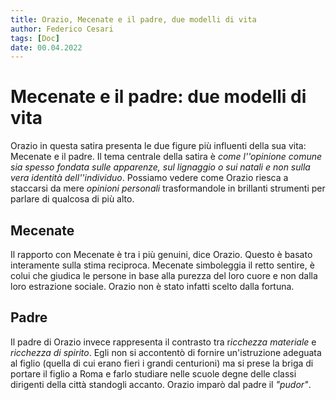 ```yaml
---
title: Orazio, Mecenate e il padre, due modelli di vita
author: Federico Cesari 
tags: [Doc]
date: 00.04.2022
---
```

# Mecenate e il padre: due modelli di vita
Orazio in questa satira presenta le due figure più influenti della sua vita: Mecenate e il padre.  Il tema centrale della satira è *come l''opinione comune sia spesso fondata sulle apparenze, sul lignaggio o sui natali e non sulla vera identità dell''individuo*. Possiamo vedere come Orazio riesca a staccarsi da mere *opinioni personali* trasformandole in brillanti strumenti per parlare di qualcosa di più alto.

## Mecenate
Il rapporto con Mecenate è tra i più genuini, dice Orazio. Questo è basato interamente sulla stima reciproca. Mecenate simboleggia il retto sentire, è colui che giudica le persone in base alla purezza del loro cuore e non dalla loro estrazione sociale. Orazio non è stato infatti scelto dalla fortuna.

## Padre
Il padre di Orazio invece rappresenta il contrasto tra r*icchezza materiale* e *ricchezza di spirito*. Egli non si accontentò di fornire un'istruzione adeguata al figlio (quella di cui erano fieri i grandi centurioni) ma si prese la briga di portare il figlio a Roma e farlo studiare nelle scuole degne delle classi dirigenti della città standogli accanto. Orazio imparò dal padre il *"pudor"*.